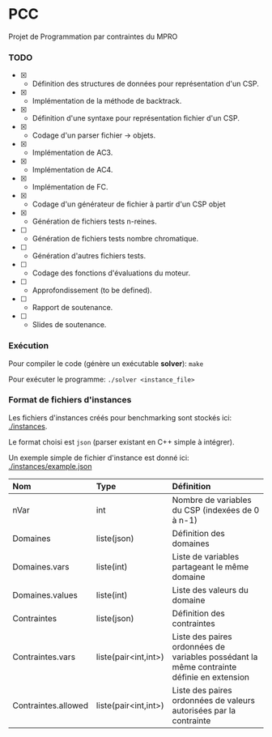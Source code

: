 # PCC
Projet de Programmation par contraintes du MPRO

### TODO

- [x] - Définition des structures de données pour représentation d'un CSP.
- [x] - Implémentation de la méthode de backtrack.
- [x] - Définition d'une syntaxe pour représentation fichier d'un CSP.
- [x] - Codage d'un parser fichier -> objets.
- [x] - Implémentation de AC3.
- [x] - Implémentation de AC4.
- [x] - Implémentation de FC.
- [x] - Codage d'un générateur de fichier à partir d'un CSP objet
- [x] - Génération de fichiers tests n-reines.
- [ ] - Génération de fichiers tests nombre chromatique.
- [ ] - Génération d'autres fichiers tests.
- [ ] - Codage des fonctions d'évaluations du moteur.
- [ ] - Approfondissement (to be defined).
- [ ] - Rapport de soutenance.
- [ ] - Slides de soutenance.

### Exécution

Pour compiler le code (génère un exécutable **solver**): `make`

Pour exécuter le programme: `./solver <instance_file>`

### Format de fichiers d'instances

Les fichiers d'instances créés pour benchmarking sont stockés ici: [./instances](./instances/).

Le format choisi est `json` (parser existant en C++ simple à intégrer).

Un exemple simple de fichier d'instance est donné ici: [./instances/example.json](./instances/example.json)

| Nom  | Type | Définition |
| :--------------- | :--------------- | :----- |
| nVar | int | Nombre de variables du CSP (indexées de 0 à n-1) |
| Domaines | liste(json) | Définition des domaines |
| Domaines.vars | liste(int) | Liste de variables partageant le même domaine |
| Domaines.values | liste(int) | Liste des valeurs du domaine |
| Contraintes | liste(json) | Définition des contraintes |
| Contraintes.vars | liste(pair<int,int>) | Liste des paires ordonnées de variables possédant la même contrainte définie en extension |
| Contraintes.allowed | liste(pair<int,int>) | Liste des paires ordonnées de valeurs autorisées par la contrainte |
